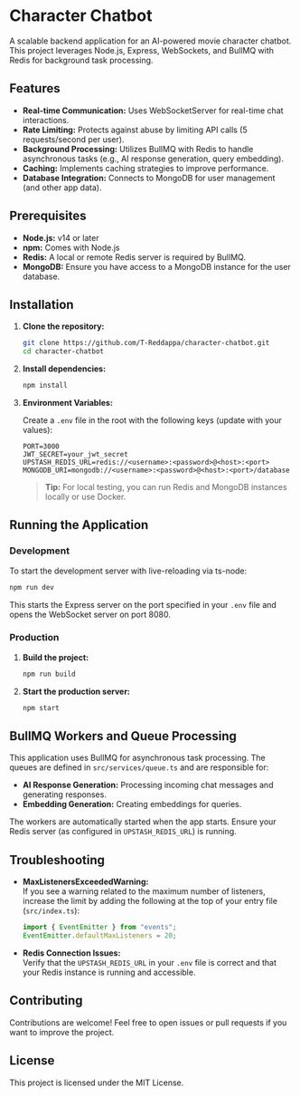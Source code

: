 # Character Chatbot

A scalable backend application for an AI-powered movie character chatbot. This project leverages Node.js, Express, WebSockets, and BullMQ with Redis for background task processing.

## Features

- **Real-time Communication:** Uses WebSocketServer for real-time chat interactions.
- **Rate Limiting:** Protects against abuse by limiting API calls (5 requests/second per user).
- **Background Processing:** Utilizes BullMQ with Redis to handle asynchronous tasks (e.g., AI response generation, query embedding).
- **Caching:** Implements caching strategies to improve performance.
- **Database Integration:** Connects to MongoDB for user management (and other app data).

## Prerequisites

- **Node.js:** v14 or later
- **npm:** Comes with Node.js
- **Redis:** A local or remote Redis server is required by BullMQ.
- **MongoDB:** Ensure you have access to a MongoDB instance for the user database.

## Installation

1. **Clone the repository:**
   ```bash
   git clone https://github.com/T-Reddappa/character-chatbot.git
   cd character-chatbot
   ```

2. **Install dependencies:**
   ```bash
   npm install
   ```

3. **Environment Variables:**
   
   Create a `.env` file in the root with the following keys (update with your values):
   ```env
   PORT=3000
   JWT_SECRET=your_jwt_secret
   UPSTASH_REDIS_URL=redis://<username>:<password>@<host>:<port>
   MONGODB_URI=mongodb://<username>:<password>@<host>:<port>/database
   ```
   > **Tip:** For local testing, you can run Redis and MongoDB instances locally or use Docker.

## Running the Application

### Development

To start the development server with live-reloading via ts-node:

```bash
npm run dev
```

This starts the Express server on the port specified in your `.env` file and opens the WebSocket server on port 8080.

### Production

1. **Build the project:**
   ```bash
   npm run build
   ```

2. **Start the production server:**
   ```bash
   npm start
   ```

## BullMQ Workers and Queue Processing

This application uses BullMQ for asynchronous task processing. The queues are defined in `src/services/queue.ts` and are responsible for:
- **AI Response Generation:** Processing incoming chat messages and generating responses.
- **Embedding Generation:** Creating embeddings for queries.

The workers are automatically started when the app starts. Ensure your Redis server (as configured in `UPSTASH_REDIS_URL`) is running.

## Troubleshooting

- **MaxListenersExceededWarning:**  
  If you see a warning related to the maximum number of listeners, increase the limit by adding the following at the top of your entry file (`src/index.ts`):
  ```typescript
  import { EventEmitter } from "events";
  EventEmitter.defaultMaxListeners = 20;
  ```
- **Redis Connection Issues:**  
  Verify that the `UPSTASH_REDIS_URL` in your `.env` file is correct and that your Redis instance is running and accessible.

## Contributing

Contributions are welcome! Feel free to open issues or pull requests if you want to improve the project.

## License

This project is licensed under the MIT License.
